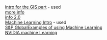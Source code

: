 [intro for the GIS part](https://mappitall.com/blog/gis-application-in-renewable-energy-industry) - used
<br>
[more info](https://www.mdpi.com/2075-5309/13/5/1205)
<br>
[info 2.0](https://woolpert.com/news/blogs/geospatial-technologies-enabling-renewables-to-change-the-energy-landscape/)
<br>
[Machine Learning Intro](https://www.projectpro.io/article/applications-of-machine-learning-in-energy-sector/770) - used
<br>
[S&P Global](https://www.spglobal.com/marketintelligence/en/campaigns/european-energy-sector?cq_cmp=8006934906&cq_plac=&cq_net=g&cq_pos=&cq_plt=gp&utm_source=google&utm_medium=cpc&utm_campaign=RASS_Commodities_Energy_EU_Power_Search_Google&utm_term=energy%20resources&utm_content=627851580130&_bt=627851580130&_bk=energy%20resources&_bm=p&_bn=g&_bg=145043958671&gclid=EAIaIQobChMIi7z2vubPgwMVjUlBAh3xgQG4EAMYASAAEgKNbvD_BwE)[Examples of using Machine Learning](https://energydigital.com/top10/top-10-applications-of-AI-and-Robotics-in-Energy-Sector)
<br>
[NVIDIA machine Learning](https://blogs.nvidia.com/blog/i-am-ai-clean-energy/)
